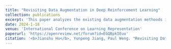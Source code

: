 ```yaml
---
title: "Revisiting Data Augmentation in Deep Reinforcement Learning"
collection: publications
excerpt: 'This paper analyzes the existing data augmentation methoods in Deep Reinforcement Learning and makes recommendations on how to apply data augmentation in DRL.'
date: 2024-1-18
venue: 'International Conference on Learning Representation'
paperurl: 'https://openreview.net/forum?id=EGQBpkIEuu'
citation: '<b>Jianshu Hu</b>, Yunpeng Jiang, Paul Weng. "Revisiting Data Augmentation in Deep Reinforcement Learning." ICLR 2024.'
---
```

